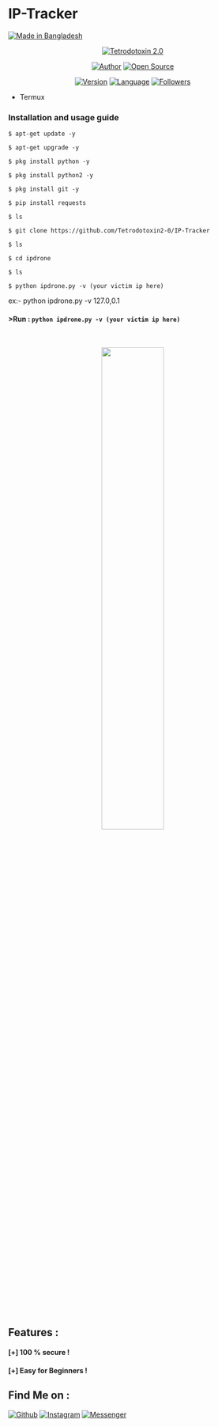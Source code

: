 # IP-Tracker
<p align="left">
<a href="#"><img title="Made in Bangladesh" src="https://img.shields.io/badge/MADE%20IN-BANGLADESH-green?colorA=%23ff0000&colorB=%23017e40&style=for-the-badge"></a>
</p>
<p align="center">
<a href="#"><img title="Tetrodotoxin 2.0" src="https://raw.githubusercontent.com/Tetrodotoxin2-0/IP-Tracker/master/IP-TRACKER.jpg"></a>
</p>
<p align="center">
<a href="https://github.com/Tetrodotoxin2-0"><img title="Author" src="https://img.shields.io/badge/Author-Tetrodotoxin2--0-red.svg?style=for-the-badge&logo=github"></a>
<a href="#"><img title="Open Source" src="https://img.shields.io/badge/Open%20Source-%E2%9D%A4-green?style=for-the-badge"></a>
</p>
<p align="center">
<a href="#"><img title="Version" src="https://img.shields.io/badge/Version-1.0-green.svg?style=flat-square"></a>
<a href="#"><img title="Language" src="https://badges.frapsoft.com/Python/v1/bash.png?v=103"></a>
<a href="https://github.com/Tetrodotoxin2-0/followers"><img title="Followers" src="https://img.shields.io/github/followers/Tetrodotoxin2-0?color=blue&style=flat-square"></a>
</p>


* Termux

### Installation and usage guide
```
$ apt-get update -y
```
```
$ apt-get upgrade -y
```
```
$ pkg install python -y 
```
```
$ pkg install python2 -y
```
```
$ pkg install git -y
```
```
$ pip install requests
```
```
$ ls
```
```
$ git clone https://github.com/Tetrodotoxin2-0/IP-Tracker
```
```
$ ls
```
```
$ cd ipdrone
```
```
$ ls
```
```
$ python ipdrone.py -v (your victim ip here)
```
ex:- python ipdrone.py -v 127.0,0.1


#### >Run : `python ipdrone.py -v (your victim ip here)`





<br>
<p align="center">
<img width="50%" src="https://raw.githubusercontent.com/Tetrodotoxin2-0"/>


## Features :

#### [+] 100 % secure !
#### [+] Easy for Beginners !

## Find Me on :
[![Github](https://img.shields.io/badge/Github-Tetrodotoxin2-0green?style=for-the-badge&logo=github)](https://github.com/Tetrodotoxin2-0)
[![Instagram](https://img.shields.io/badge/IG-%40tetrodotoxin2.0-red?style=for-the-badge&logo=instagram)](https://www.instagram.com/tetrodotoxin2.0)
[![Messenger](https://img.shields.io/badge/Chat-Messenger-blue?style=for-the-badge&logo=messenger)](https://m.facebook.com/messages/thread/105404181277338/?entrypoint=web%3Atrigger%3Afb_page_cta_page_primary_button)

